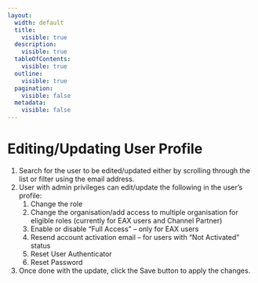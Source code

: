 ```yaml
---
layout:
  width: default
  title:
    visible: true
  description:
    visible: true
  tableOfContents:
    visible: true
  outline:
    visible: true
  pagination:
    visible: false
  metadata:
    visible: false
---
```


# Editing/Updating User Profile

1. Search for the user to be edited/updated either by scrolling through the list or filter using the email address.
2. User with admin privileges can edit/update the following in the user’s profile:
   1. Change the role
   2. Change the organisation/add access to multiple organisation for eligible roles (currently for EAX users and Channel Partner)
   3. Enable or disable “Full Access” – only for EAX users
   4. Resend account activation email – for users with “Not Activated” status
   5. Reset User Authenticator
   6. Reset Password
3. Once done with the update, click the Save button to apply the changes.
